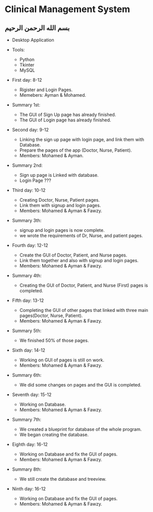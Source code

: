 # Clinical Management System
## بسم الله الرحمن الرحيم

- Desktop Application
- Tools:
  - Python
  - Tkinter
  - MySQL

- First day: 8-12
  - Rigister and Login Pages. 
  - Memebers: Ayman & Mohamed.
- Summary 1st:
  - The GUI of Sign Up page has already finished.
  - The GUI of Login page has already finished.

- Second day: 9-12
  - Linking the sign up page with login page, and link them with Database.
  - Prepare the pages of the app (Doctor, Nurse, Patient).
  - Members: Mohamed & Ayman.
- Summary 2nd:
  - Sign up page is Linked with database.
  - Login Page ???
 
- Third day: 10-12
  - Creating Doctor, Nurse, Patient pages.
  - Link them with signup and login pages.
  - Members: Mohamed & Ayman & Fawzy.
- Summary 3th:
  - signup and login pages is now complete.
  - we wrote the requirements of Dr, Nurse, and patient pages.
  
- Fourth day: 12-12
  - Create the GUI of Doctor, Patient, and Nurse pages.
  - Link them together and also with signup and login pages.
  - Members: Mohamed & Ayman & Fawzy.
- Summary 4th:
  - Creating the GUI of Doctor, Patient, and Nurse (First) pages is completed.
  
- Fifth day: 13-12
  - Completing the GUI of other pages that linked with three main pages(Doctor, Nurse, Patient).
  - Members: Mohamed & Ayman & Fawzy.
- Summary 5th:
  - We finished 50% of those pages.

- Sixth day: 14-12
  - Working on GUI of pages is still on work.
  - Members: Mohamed & Ayman & Fawzy.
- Summary 6th:
  - We did some changes on pages and the GUI is completed.

- Seventh day: 15-12
  - Working on Database.
  - Members: Mohamed & Ayman & Fawzy.
- Summary 7th:
  - We created a blueprint for database of the whole program.
  - We began creating the database.

- Eighth day: 16-12
  - Working on Database and fix the GUI of pages.
  - Members: Mohamed & Ayman & Fawzy.
- Summary 8th:
  - We still create the database and treeview.

- Ninth day: 16-12
  - Working on Database and fix the GUI of pages.
  - Members: Mohamed & Ayman & Fawzy.

